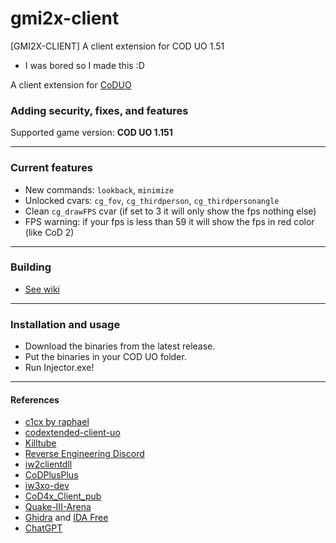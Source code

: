 # gmi2x-client 
[GMI2X-CLIENT] A client extension for COD UO 1.51
- I was bored so I made this :D
  
A client extension for [CoDUO](https://en.wikipedia.org/wiki/Call_of_Duty:_United_Offensive)
### Adding security, fixes, and features
Supported game version: **COD UO 1.151**
___


### Current features
- New commands: ``lookback``, ``minimize``
- Unlocked cvars: ``cg_fov``, ``cg_thirdperson``, ``cg_thirdpersonangle``
- Clean ``cg_drawFPS`` cvar (if set to 3 it will only show the fps nothing else)
- FPS warning: if your fps is less than 59 it will show the fps in red color (like CoD 2)
___


### Building
- [See wiki](https://github.com/SADMANGaming/gmi2x-client/wiki/Compiling)
___


### Installation and usage
- Download the binaries from the latest release.
- Put the binaries in your COD UO folder.
- Run Injector.exe!
___


#### References
- [c1cx by raphael](https://github.com/SADMANGaming/c1cx)
- [codextended-client-uo](https://github.com/xtnded/codextended-client-uo)
- [Killtube](https://www.killtube.org/)
- [Reverse Engineering Discord](https://discord.gg/rtfm)
- [iw2clientdll](https://github.com/xtnded/iw2clientdll)
- [CoDPlusPlus](https://github.com/kartjom/CoDPlusPlus)
- [iw3xo-dev](https://github.com/xoxor4d/iw3xo-dev)
- [CoD4x_Client_pub](https://github.com/callofduty4x/CoD4x_Client_pub)
- [Quake-III-Arena](https://github.com/id-Software/Quake-III-Arena)
- [Ghidra](https://en.wikipedia.org/wiki/Ghidra) and [IDA Free](https://hex-rays.com/ida-free/)
- [ChatGPT](https://chat.openai.com/)
